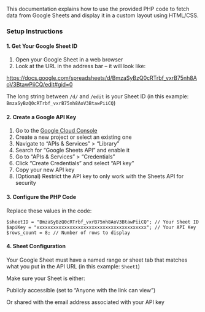 
This documentation explains how to use the provided PHP code to fetch data from Google Sheets and display it in a custom layout using HTML/CSS.

### Setup Instructions

#### 1. Get Your Google Sheet ID

1.  Open your Google Sheet in a web browser
2.  Look at the URL in the address bar – it will look like:

https://docs.google.com/spreadsheets/d/BmzaSyBzQ0cRTrbf_vxrB75nh8AoV3BtawPiiCQ/edit#gid=0

The long string between  `/d/`  and  `/edit`  is your Sheet ID (in this example:  `BmzaSyBzQ0cRTrbf_vxrB75nh8AoV3BtawPiiCQ`)

#### 2. Create a Google API Key

1.  Go to the  [Google Cloud Console](https://console.cloud.google.com/)
2.  Create a new project or select an existing one
3.  Navigate to “APIs & Services” > “Library”
4.  Search for “Google Sheets API” and enable it
5.  Go to “APIs & Services” > “Credentials”
6.  Click “Create Credentials” and select “API key”
7.  Copy your new API key
8.  (Optional) Restrict the API key to only work with the Sheets API for security

#### 3. Configure the PHP Code

Replace these values in the code:

```
$sheetID = "BmzaSyBzQ0cRTrbf_vxrB75nh8AoV3BtawPiiCQ"; // Your Sheet ID
$apiKey = "xxxxxxxxxxxxxxxxxxxxxxxxxxxxxxxxxxxxxxxx"; // Your API Key
$rows_count = 8; // Number of rows to display
```

#### 4. Sheet Configuration

Your Google Sheet must have a named range or sheet tab that matches what you put in the API URL (in this example:  `Sheet1`)

Make sure your Sheet is either:

Publicly accessible (set to “Anyone with the link can view”)

Or shared with the email address associated with your API key
